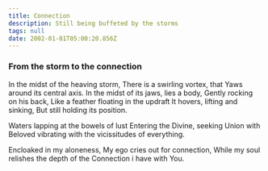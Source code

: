 ```yaml
---
title: Connection
description: Still being buffeted by the storms
tags: null
date: 2002-01-01T05:00:20.856Z
---
```


<div class="poem">

<h3> From the storm to the connection</h3>

In the midst of the heaving storm,
There is a swirling vortex, that
Yaws around its central axis.
In the midst of its jaws, lies a body,
Gently rocking on his back,
Like a feather floating in the updraft
It hovers, lifting and sinking,
But still holding its position.

Waters lapping at the bowels of lust
Entering the Divine,
seeking Union with Beloved
vibrating with the vicissitudes of everything.

Encloaked in my aloneness,
My ego cries out for connection,
While my soul relishes the depth of the
Connection i have with You.

</div>
